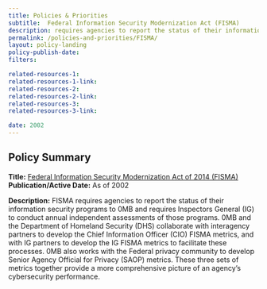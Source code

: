 ```yaml
---
title: Policies & Priorities
subtitle:  Federal Information Security Modernization Act (FISMA)
description: requires agencies to report the status of their information security programs to 0MB and requires Inspectors General (IG) to conduct annual independent assessments of those programs.
permalink: /policies-and-priorities/FISMA/
layout: policy-landing
policy-publish-date:
filters:

related-resources-1:
related-resources-1-link:
related-resources-2:
related-resources-2-link:
related-resources-3:
related-resources-3-link:

date: 2002
---
```

## Policy Summary

**Title:** [Federal Information Security Modernization Act of 2014 (FISMA)](https://www.whitehouse.gov/wp-content/uploads/2018/10/M-19-02.pdf)<br>
**Publication/Active Date:** As of 2002

**Description:** FISMA requires agencies to report the status of their information security programs to 0MB and requires Inspectors General (IG) to conduct annual independent assessments of those programs. 0MB and the Department of Homeland Security (DHS) collaborate with interagency partners to develop the Chief Information Officer (CIO) FISMA metrics, and with IG partners to develop the IG FISMA metrics to facilitate these processes. 0MB also works with the Federal privacy community to develop Senior Agency Official for Privacy (SAOP) metrics. These three sets of metrics together provide a more comprehensive picture of an agency’s cybersecurity performance.
